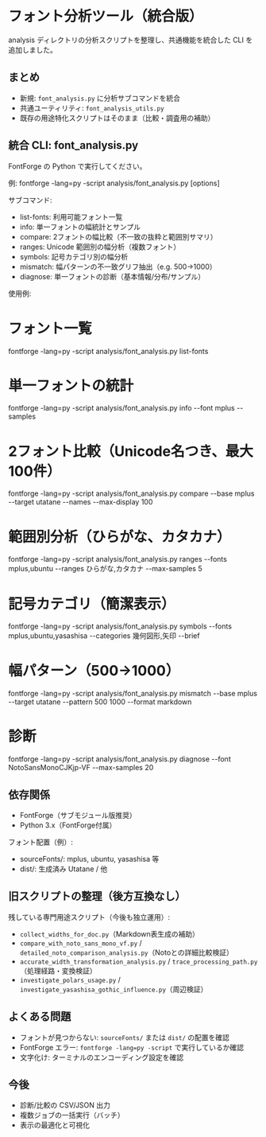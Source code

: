 # フォント分析ツール（統合版）

analysis ディレクトリの分析スクリプトを整理し、共通機能を統合した CLI を追加しました。

## まとめ

- 新規: `font_analysis.py` に分析サブコマンドを統合
- 共通ユーティリティ: `font_analysis_utils.py`
- 既存の用途特化スクリプトはそのまま（比較・調査用の補助）

## 統合 CLI: font_analysis.py

FontForge の Python で実行してください。

例:
  fontforge -lang=py -script analysis/font_analysis.py <subcommand> [options]

サブコマンド:
- list-fonts: 利用可能フォント一覧
- info: 単一フォントの幅統計とサンプル
- compare: 2フォントの幅比較（不一致の抜粋と範囲別サマリ）
- ranges: Unicode 範囲別の幅分析（複数フォント）
- symbols: 記号カテゴリ別の幅分析
- mismatch: 幅パターンの不一致グリフ抽出（e.g. 500→1000）
- diagnose: 単一フォントの診断（基本情報/分布/サンプル）

使用例:

  # フォント一覧
  fontforge -lang=py -script analysis/font_analysis.py list-fonts

  # 単一フォントの統計
  fontforge -lang=py -script analysis/font_analysis.py info --font mplus --samples

  # 2フォント比較（Unicode名つき、最大100件）
  fontforge -lang=py -script analysis/font_analysis.py compare --base mplus --target utatane --names --max-display 100

  # 範囲別分析（ひらがな、カタカナ）
  fontforge -lang=py -script analysis/font_analysis.py ranges --fonts mplus,ubuntu --ranges ひらがな,カタカナ --max-samples 5

  # 記号カテゴリ（簡潔表示）
  fontforge -lang=py -script analysis/font_analysis.py symbols --fonts mplus,ubuntu,yasashisa --categories 幾何図形,矢印 --brief

  # 幅パターン（500→1000）
  fontforge -lang=py -script analysis/font_analysis.py mismatch --base mplus --target utatane --pattern 500 1000 --format markdown

  # 診断
  fontforge -lang=py -script analysis/font_analysis.py diagnose --font NotoSansMonoCJKjp-VF --max-samples 20

## 依存関係

- FontForge（サブモジュール版推奨）
- Python 3.x（FontForge付属）

フォント配置（例）:
- sourceFonts/: mplus, ubuntu, yasashisa 等
- dist/: 生成済み Utatane / 他

## 旧スクリプトの整理（後方互換なし）

残している専門用途スクリプト（今後も独立運用）:
- `collect_widths_for_doc.py`（Markdown表生成の補助）
- `compare_with_noto_sans_mono_vf.py` / `detailed_noto_comparison_analysis.py`（Notoとの詳細比較検証）
- `accurate_width_transformation_analysis.py` / `trace_processing_path.py`（処理経路・変換検証）
- `investigate_polars_usage.py` / `investigate_yasashisa_gothic_influence.py`（周辺検証）

## よくある問題

- フォントが見つからない: `sourceFonts/` または `dist/` の配置を確認
- FontForge エラー: `fontforge -lang=py -script` で実行しているか確認
- 文字化け: ターミナルのエンコーディング設定を確認

## 今後

- 診断/比較の CSV/JSON 出力
- 複数ジョブの一括実行（バッチ）
- 表示の最適化と可視化